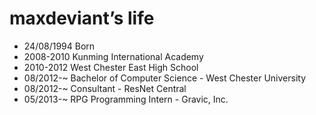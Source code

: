 maxdeviant’s life
===============

- 24/08/1994 Born
- 2008-2010 Kunming International Academy
- 2010-2012 West Chester East High School
- 08/2012-~ Bachelor of Computer Science - West Chester University
- 08/2012-~ Consultant - ResNet Central
- 05/2013-~ RPG Programming Intern - Gravic, Inc.